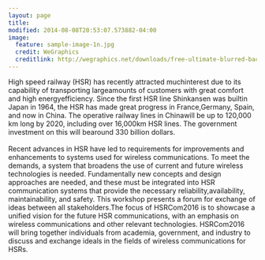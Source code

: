 ```yaml
---
layout: page
title: 
modified: 2014-08-08T20:53:07.573882-04:00
image:
  feature: sample-image-1n.jpg
  credit: WeGraphics
  creditlink: http://wegraphics.net/downloads/free-ultimate-blurred-background-pack/
---
```



High speed railway (HSR) has recently attracted muchinterest due to its capability of transporting largeamounts of customers with great comfort and high energyefficiency. Since the first HSR line Shinkansen was builtin Japan in 1964, the HSR has made great progress in France,Germany, Spain, and now in China. The operative railway lines in Chinawill be up to 120,000 km long by 2020, including over 16,000km HSR lines. The government investment on this will bearound 330 billion dollars.
<br><br>
Recent advances in HSR have led to requirements for improvements and enhancements to systems used for wireless communications. To meet the demands, a system that broadens the use of current and future wireless technologies is needed. Fundamentally new concepts and design approaches are needed, and these must be integrated into HSR communication systems that provide the necessary reliability,availability, maintainability, and safety. This workshop presents a forum for exchange of ideas between all stakeholders.The focus of HSRCom2016 is to showcase a unified vision for the future HSR communications, with an emphasis on wireless communications and other relevant technologies. HSRCom2016 will bring together individuals from academia, government, and industry to discuss and exchange ideals in the fields of wireless communications for HSRs.
